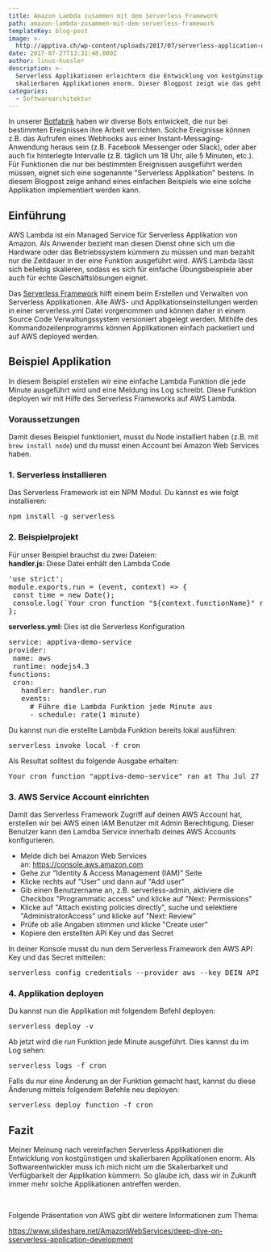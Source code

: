 ```yaml
---
title: Amazon Lambda zusammen mit dem Serverless Framework
path: amazon-lambda-zusammen-mit-dem-serverless-framework
templateKey: blog-post
image: >-
  http://apptiva.ch/wp-content/uploads/2017/07/serverless-application-development.jpg
date: 2017-07-27T13:31:48.000Z
author: linus-huesler
description: >-
  Serverless Applikationen erleichtern die Entwicklung von kostgünstigen und
  skalierbaren Applikationen enorm. Dieser Blogpost zeigt wie das geht.
categories:
  - Softwarearchitektur
---
```


In unserer <a href="https://www.botfabrik.ch" target="_blank" rel="noopener">Botfabrik</a> haben wir diverse Bots entwickelt, die nur bei bestimmten Ereignissen ihre Arbeit verrichten. Solche Ereignisse können z.B. das Aufrufen eines Webhooks aus einer Instant-Messaging-Anwendung heraus sein (z.B. Facebook Messenger oder Slack), oder aber auch fix hinterlegte Intervalle (z.B. täglich um 18 Uhr, alle 5 Minuten, etc.). Für Funktionen die nur bei bestimmten Ereignissen ausgeführt werden müssen, eignet sich eine sogenannte "Serverless Applikation" bestens. In diesem Blogpost zeige anhand eines einfachen Beispiels wie eine solche Applikation implementiert werden kann.

<h2>Einführung</h2>
AWS Lambda ist ein Managed Service für Serverless Applikation von Amazon. Als Anwender bezieht man diesen Dienst ohne sich um die Hardware oder das Betriebssystem kümmern zu müssen und man bezahlt nur die Zeitdauer in der eine Funktion ausgeführt wird. AWS Lambda lässt sich beliebig skalieren, sodass es sich für einfache Übungsbeispiele aber auch für echte Geschäftslösungen eignet.

Das <a href="https://serverless.com/" target="_blank" rel="noopener">Serverless Framework</a> hilft einem beim Erstellen und Verwalten von Serverless Applikationen. Alle AWS- und Applikationseinstellungen werden in einer serverless.yml Datei vorgenommen und können daher in einem Source Code Verwaltungssystem versioniert abgelegt werden. Mithilfe des Kommandozeilenprogramms können Applikationen einfach packetiert und auf AWS deployed werden.

<h2>Beispiel Applikation</h2>
In diesem Beispiel erstellen wir eine einfache Lambda Funktion die jede Minute ausgeführt wird und eine Meldung ins Log schreibt. Diese Funktion deployen wir mit Hilfe des Serverless Frameworks auf AWS Lambda.
<h3>Voraussetzungen</h3>
Damit dieses Beispiel funktioniert, musst du Node installiert haben (z.B. mit <code>brew install node</code>) und du musst einen Account bei Amazon Web Services haben.
<h3>1. Serverless installieren</h3>
Das Serverless Framework ist ein NPM Modul. Du kannst es wie folgt installieren:
<pre>npm install -g serverless</pre>
<h3>2. Beispielprojekt</h3>
Für unser Beispiel brauchst du zwei Dateien:
<div><strong>handler.js: </strong>Diese Datei enhält den Lambda Code</div>
<div>
<div>
<pre><span>'use strict'</span><span>;</span>
<span>module.exports.run </span><span>=</span><span> (event, context) </span><span>=&gt;</span><span> {</span>
<span> </span><span>const</span><span> time </span><span>=</span><span> </span><span>new</span><span> Date();</span>
<span> console.log(</span><span>`Your cron function "</span><span>${</span><span>context.functionName</span><span>}</span><span>" ran at </span><span>${</span><span>time</span><span>}</span><span>. Yea!`</span><span>);</span>
<span>};</span></pre>
</div>
</div>
<strong>serverless.yml: </strong>Dies ist die Serverless Konfiguration
<div>
<pre><span>service</span><span>: </span><span>apptiva-demo-service</span>
<span>provider</span><span>:</span>
<span> </span><span>name</span><span>: </span><span>aws</span>
<span> </span><span>runtime</span><span>: </span><span>nodejs4.3</span>
<span>functions</span><span>:</span>
<span> </span><span>cron</span><span>:</span>
<span>   </span><span>handler</span><span>: </span><span>handler.run</span>
<span>   </span><span>events</span><span>:</span>
<span>     </span><span># Führe die Lambda Funktion jede Minute aus</span>
<span>     - </span><span>schedule</span><span>: </span><span>rate(1 minute)</span></pre>
<strong></strong>

</div>
<div>
<div>Du kannst nun die erstellte Lambda Funktion bereits lokal ausführen:</div>
<pre>serverless invoke local -f cron</pre>
<div>Als Resultat solltest du folgende Ausgabe erhalten:</div>
<pre>Your cron function "<span>apptiva-demo-service</span>" ran at Thu Jul 27 2017 11:42:03 GMT+0200 (CEST). Yea!</pre>
<h3>3. AWS Service Account einrichten</h3>
Damit das Serverless Framework Zugriff auf deinen AWS Account hat, erstellen wir bei AWS einen IAM Benutzer mit Admin Berechtigung. Dieser Benutzer kann den Lamdba Service innerhalb deines AWS Accounts konfigurieren.
<ul>
 	<li>Melde dich bei Amazon Web Services an: <a href="https://console.aws.amazon.com" target="_blank" rel="noopener">https://console.aws.amazon.com</a></li>
 	<li>Gehe zur "Identity &amp; Access Management (IAM)" Seite</li>
 	<li>Klicke rechts auf "User" und dann auf "Add user"</li>
 	<li>Gib einen Benutzername an, z.B. serverless-admin, aktiviere die Checkbox "Programmatic access" und klicke auf "Next: Permissions"</li>
 	<li>Klicke auf "Attach existing policies directly", suche und selektiere "AdministratorAccess" und klicke auf "Next: Review"</li>
 	<li>Prüfe ob alle Angaben stimmen und klicke "Create user"</li>
 	<li>Kopiere den erstellten API Key und das Secret</li>
</ul>
In deiner Konsole musst du nun dem Serverless Framework den AWS API Key und das Secret mitteilen:
<pre>serverless config credentials --provider aws --key DEIN_API_KEY --secret DEIN_SECRET</pre>
</div>
<h3>4. Applikation deployen</h3>
Du kannst nun die Applikation mit folgendem Befehl deployen:
<pre>serverless deploy -v</pre>
Ab jetzt wird die <em>run</em> Funktion jede Minute ausgeführt. Dies kannst du im Log sehen:
<pre>serverless logs -f cron</pre>
Falls du nur eine Änderung an der Funktion gemacht hast, kannst du diese Änderung mittels folgendem Befehle neu deployen:
<pre>serverless deploy function -f cron</pre>
<h2>Fazit</h2>
Meiner Meinung nach vereinfachen Serverless Applikationen die Entwicklung von kostgünstigen und skalierbaren Applikationen enorm. Als Softwareentwickler muss ich mich nicht um die Skalierbarkeit und Verfügbarkeit der Applikation kümmern. So glaube ich, dass wir in Zukunft immer mehr solche Applikationen antreffen werden.

&nbsp;

Folgende Präsentation von AWS gibt dir weitere Informationen zum Thema:

https://www.slideshare.net/AmazonWebServices/deep-dive-on-sserverless-application-development

&nbsp;
